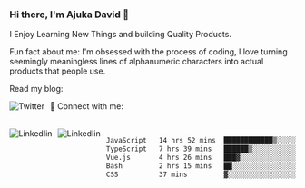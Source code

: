 ### Hi there, I'm Ajuka David 🥷

I Enjoy Learning New Things and building Quality Products.

Fun fact about me: I'm obsessed with the process of coding, I love turning seemingly meaningless lines of alphanumeric characters into actual products that people use.

Read my blog:

<a href="https://tobit.hashnode.dev/"> <img src="https://img.shields.io/badge/Hashnode-2962FF?style=for-the-badge&logo=hashnode&logoColor=white"
     alt="Twitter"
     style="float: left; margin-right: 10px;" /> </a>


📱 Connect with me: 

<br />
<a href="https://www.linkedin.com/in/david-ajuka-630660144/"> <img src="https://img.shields.io/badge/LinkedIn-0077B5?style=for-the-badge&logo=linkedin&logoColor=white"
     alt="LinkedIin"
     style="float: left; margin-right: 10px;" /> </a> <a href="mailto:ajuka.zephiniah@gmail.com"> <img src="https://img.shields.io/badge/Gmail-D14836?style=for-the-badge&logo=gmail&logoColor=white"
     alt="LinkedIin"
     style="float: left; margin-right: 10px;" /> </a>
     

<!--START_SECTION:waka-->

```txt
JavaScript   14 hrs 52 mins  ████████████▒░░░░░░░░░░░░   49.80 %
TypeScript   7 hrs 39 mins   ██████▒░░░░░░░░░░░░░░░░░░   25.63 %
Vue.js       4 hrs 26 mins   ███▓░░░░░░░░░░░░░░░░░░░░░   14.89 %
Bash         2 hrs 15 mins   ██░░░░░░░░░░░░░░░░░░░░░░░   07.57 %
CSS          37 mins         ▓░░░░░░░░░░░░░░░░░░░░░░░░   02.08 %
```

<!--END_SECTION:waka-->
